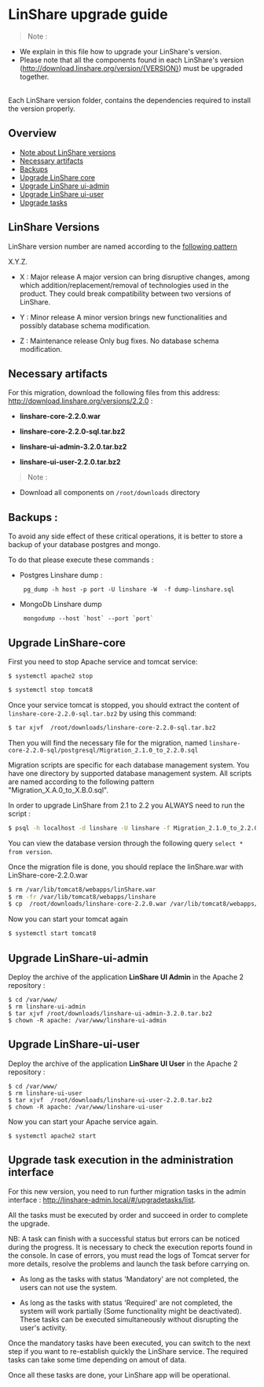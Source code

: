 # LinShare upgrade guide

> Note :</br>
 - We explain in this file how to upgrade your LinShare's version. </br>
 - Please note that all the components found in each LinShare's version
(http://download.linshare.org/version/{VERSION}) must be upgraded together.
 </br>
Each LinShare version folder, contains the dependencies required to install the version properly. </br>


## Overview

* [Note about LinShare versions](#lversions)
* [Necessary artifacts](#artifacts)
* [Backups](#backup)
* [Upgrade LinShare core](#core)
* [Upgrade LinShare ui-admin](#ui-admin)
* [Upgrade LinShare ui-user](#ui-user)
* [Upgrade tasks](#tasks)

<a name="lversions">

## LinShare Versions

</a>

LinShare version number are named according to the [following pattern](https://semver.org/)

X.Y.Z.

* X : Major release
A major version can bring disruptive changes, among which addition/replacement/removal of technologies used in the product.
They could break compatibility between two versions of LinShare.

* Y : Minor release
A minor version brings new functionalities and possibly database schema modification.

* Z : Maintenance release
Only bug fixes. No database schema modification.

<a name="artifacts">

## Necessary artifacts

</a>

For this migration, download the following files from this address: http://download.linshare.org/versions/2.2.0 :

  * __linshare-core-2.2.0.war__

  * __linshare-core-2.2.0-sql.tar.bz2__

  * __linshare-ui-admin-3.2.0.tar.bz2__

  * __linshare-ui-user-2.2.0.tar.bz2__

> Note :</br>
 - Download all components  on `/root/downloads` directory</br>

<a name="backup">

## Backups :

</a>

To avoid any side effect of these critical operations, it is better to store a backup of your database postgres and mongo.

To do that please execute these commands :

 * Postgres Linshare dump :

        pg_dump -h host -p port -U linshare -W  -f dump-linshare.sql

 * MongoDb Linshare dump

        mongodump --host `host` --port `port`

<a name="core">

## Upgrade LinShare-core

</a>

First you need to stop Apache service and tomcat service:

```
$ systemctl apache2 stop
```
```bash
$ systemctl stop tomcat8
```  
Once your service tomcat is stopped, you should extract the content of `linshare-core-2.2.0-sql.tar.bz2` by using this command:
```bash
$ tar xjvf  /root/downloads/linshare-core-2.2.0-sql.tar.bz2
```
Then you will find the necessary file for the migration, named `linshare-core-2.2.0-sql/postgresql/Migration_2.1.0_to_2.2.0.sql`

Migration scripts are specific for each database management system.
You have one directory by supported database management system.
All scripts are named according to the following pattern "Migration_X.A.0_to_X.B.0.sql".

In order to upgrade LinShare from 2.1 to 2.2 you ALWAYS need to run the script :
```bash
$ psql -h localhost -d linshare -U linshare -f Migration_2.1.0_to_2.2.0.sql
```
You can view the database version through the following query `select * from version`.

Once the migration file is done, you should replace the linShare.war with LinShare-core-2.2.0.war

```bash
$ rm /var/lib/tomcat8/webapps/linShare.war
$ rm -fr /var/lib/tomcat8/webapps/linshare
$ cp  /root/downloads/linshare-core-2.2.0.war /var/lib/tomcat8/webapps/linshare.war
```
Now you can start your tomcat again

```bash
$ systemctl start tomcat8
```

<a name="ui-admin">

## Upgrade LinShare-ui-admin

</a>

Deploy the archive of the application __LinShare UI Admin__ in the Apache 2 repository :

```
$ cd /var/www/
$ rm linshare-ui-admin
$ tar xjvf /root/downloads/linshare-ui-admin-3.2.0.tar.bz2
$ chown -R apache: /var/www/linshare-ui-admin
```
<a name="ui-user">

## Upgrade LinShare-ui-user
</a>

Deploy the archive of the application __LinShare UI User__ in the Apache 2 repository :

```
$ cd /var/www/
$ rm linshare-ui-user
$ tar xjvf  /root/downloads/linshare-ui-user-2.2.0.tar.bz2
$ chown -R apache: /var/www/linshare-ui-user
```
Now you can start your Apache service again.

```
$ systemctl apache2 start
```
<a name="tasks">

## Upgrade task execution in the administration interface
</a>

For this new version, you need to run further migration tasks in the
admin interface : http://linshare-admin.local/#/upgradetasks/list.

All the tasks must be executed by order and succeed in order to complete the upgrade.  

NB: A task can finish with a successful status but errors can be noticed during the progress.
    It is necessary to check the execution reports found in the console.
    In case of errors, you must read the logs of Tomcat server for more details,
    resolve the problems and launch the task before carrying on.

* As long as the tasks with status 'Mandatory' are not completed, the users can not
use the system.

* As long as the tasks with status 'Required' are not completed,
the system will work partially (Some functionality might be deactivated).
These tasks can be executed simultaneously without disrupting the user's activity.

Once the mandatory tasks have been executed, you can switch to the next step if you want to
re-establish quickly the LinShare service.
The required tasks can take some time depending on amout of data.

Once all these tasks are done, your LinShare app will be operational.